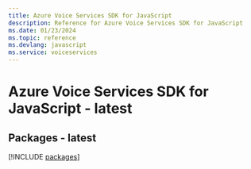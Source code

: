 ```yaml
---
title: Azure Voice Services SDK for JavaScript
description: Reference for Azure Voice Services SDK for JavaScript
ms.date: 01/23/2024
ms.topic: reference
ms.devlang: javascript
ms.service: voiceservices
---
```

# Azure Voice Services SDK for JavaScript - latest
## Packages - latest
[!INCLUDE [packages](voice-services-index.md)]